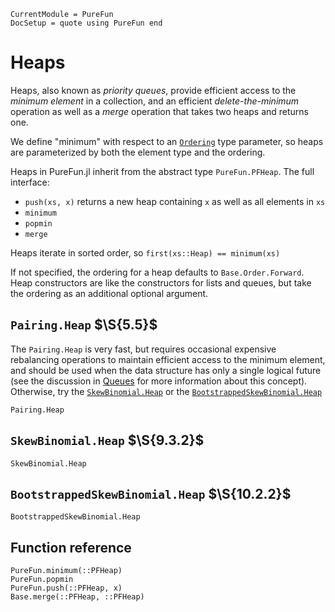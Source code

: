 ```@meta
CurrentModule = PureFun
DocSetup = quote using PureFun end
```

# Heaps

Heaps, also known as *priority queues*, provide efficient access to the
*minimum element* in a collection, and an efficient *delete-the-minimum*
operation as well as a *merge* operation that takes two heaps and returns one.

We define "minimum" with respect to an
[`Ordering`](https://docs.julialang.org/en/v1/base/sort/#Alternate-orderings)
type parameter, so heaps are parameterized by both the element type and the
ordering.

Heaps in PureFun.jl inherit from the abstract type `PureFun.PFHeap`. The full
interface:

- `push(xs, x)` returns a new heap containing `x` as well as all elements in
  `xs`
- `minimum`
- `popmin`
- `merge`

Heaps iterate in sorted order, so `first(xs::Heap) == minimum(xs)`

If not specified, the ordering for a heap defaults to `Base.Order.Forward`.
Heap constructors are like the constructors for lists and queues, but take the
ordering as an additional optional argument.

## `Pairing.Heap` $\S{5.5}$

The `Pairing.Heap` is very fast, but requires occasional expensive rebalancing
operations to maintain efficient access to the minimum element, and should be
used when the data structure has only a single logical future (see the
discussion in [Queues](@ref) for more information about this concept).
Otherwise, try the [`SkewBinomial.Heap`](@ref) or the
[`BootstrappedSkewBinomial.Heap`](@ref)

```@docs
Pairing.Heap
```

## `SkewBinomial.Heap` $\S{9.3.2}$

```@docs
SkewBinomial.Heap
```

## `BootstrappedSkewBinomial.Heap` $\S{10.2.2}$

```@docs
BootstrappedSkewBinomial.Heap
```

## Function reference

```@docs
PureFun.minimum(::PFHeap)
PureFun.popmin
PureFun.push(::PFHeap, x)
Base.merge(::PFHeap, ::PFHeap)
```
